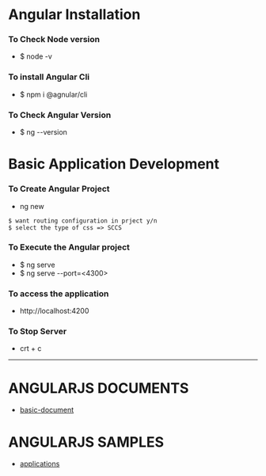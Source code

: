 
# Angular Installation
### To Check Node version 
* $ node -v 

### To install Angular Cli 
* $ npm i @agnular/cli

### To Check Angular Version 
* $ ng --version 

# Basic Application Development 
### To Create Angular Project 
* ng new <project-name>
```
$ want routing configuration in prject y/n
$ select the type of css => SCCS 
```
### To Execute the Angular project
* $ ng serve 
* $ ng serve --port=<4300>

### To access the application 
* http://localhost:4200

### To Stop Server 
* crt + c

---

# ANGULARJS DOCUMENTS 

* [basic-document](https://github.com/adarshkumarsingh83/angular_js_version9/tree/master/DOCUMENT/README.md)


# ANGULARJS SAMPLES 

* [applications](https://github.com/adarshkumarsingh83/angular_js_version9/tree/master/APPLICATIONS/README.md) 









